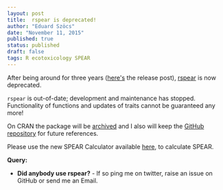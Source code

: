 ```yaml
---
layout: post
title:  rspear is deprecated!
author: "Eduard Szöcs"
date: "November 11, 2015"
published: true
status: published
draft: false
tags: R ecotoxicology SPEAR
---
```

 
After being around for three years ([here's](http://edild.github.io/rspear1/) the release post),
[rspear](https://github.com/EDiLD/rspear) is now deprecated.
 
`rspear` is out-of-date; development and maintenance has stopped. 
Functionality of functions and updates of traits cannot be guaranteed any more!
 
On CRAN the package will be [archived](https://cran.r-project.org/src/contrib/Archive/webchem/) and I also will keep the [GitHub repository](https://github.com/EDiLD/rspear) for future references.
 
 
Please use the new SPEAR Calculator available [here](http://www.systemecology.eu/spearcalc/), to calculate SPEAR.
 
 
**Query:**
 
* **Did anybody use rspear?** -  If so ping me on twitter, raise an issue on GitHub or send me an Email.
